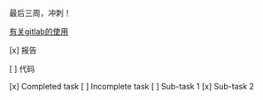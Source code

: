 最后三周，冲刺！

[有关gitlab的使用](https://blog.cnbluebox.com/blog/2014/04/15/gitlabde-shi-yong/)

[x] 报告

[ ] 代码

[x] Completed task
[ ] Incomplete task
[ ] Sub-task 1
[x] Sub-task 2